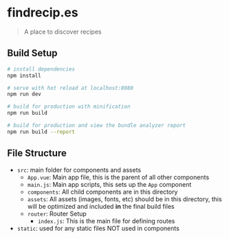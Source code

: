 # findrecip.es

> A place to discover recipes

## Build Setup

``` bash
# install dependencies
npm install

# serve with hot reload at localhost:8080
npm run dev

# build for production with minification
npm run build

# build for production and view the bundle analyzer report
npm run build --report
```

## File Structure

- `src`: main folder for components and assets
  - `App.vue`: Main app file, this is the parent of all other components
  - `main.js`: Main app scripts, this sets up the `App` component
  - `components`: All child components are in this directory
  - `assets`: All assets (images, fonts, etc) should be in this directory, this will be optimized and included **in** the final build files
  - `router`: Router Setup
    -  `index.js`: This is the main file for defining routes
- `static`: used for any static files NOT used in components
